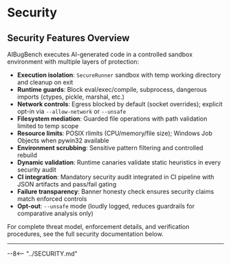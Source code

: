 # Security

## Security Features Overview

AIBugBench executes AI-generated code in a controlled sandbox environment with multiple layers of protection:

- **Execution isolation**: `SecureRunner` sandbox with temp working directory and cleanup on exit
- **Runtime guards**: Block eval/exec/compile, subprocess, dangerous imports (ctypes, pickle, marshal, etc.)
- **Network controls**: Egress blocked by default (socket overrides); explicit opt-in via `--allow-network` or `--unsafe`
- **Filesystem mediation**: Guarded file operations with path validation limited to temp scope
- **Resource limits**: POSIX rlimits (CPU/memory/file size); Windows Job Objects when pywin32 available
- **Environment scrubbing**: Sensitive pattern filtering and controlled rebuild
- **Dynamic validation**: Runtime canaries validate static heuristics in every security audit
- **CI integration**: Mandatory security audit integrated in CI pipeline with JSON artifacts and pass/fail gating
- **Failure transparency**: Banner honesty check ensures security claims match enforced controls
- **Opt-out**: `--unsafe` mode (loudly logged, reduces guardrails for comparative analysis only)

For complete threat model, enforcement details, and verification procedures, see the full security documentation below.

---

--8<-- "../SECURITY.md"

